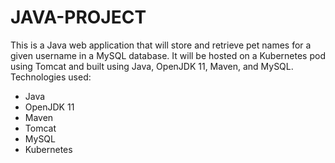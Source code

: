 # JAVA-PROJECT


This is a Java web application that will store and retrieve pet names for a given username in a MySQL database. 
It will be hosted on a Kubernetes pod using Tomcat and built using Java, OpenJDK 11, Maven, and MySQL.
Technologies used:
- Java 
- OpenJDK 11 
- Maven 
- Tomcat 
- MySQL 
- Kubernetes




